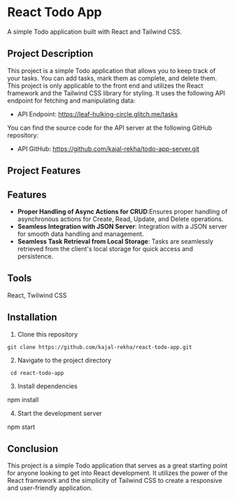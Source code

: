 # React Todo App

A simple Todo application built with React and Tailwind CSS.

## Project Description

This project is a simple Todo application that allows you to keep track of your tasks. You can add tasks, mark them as complete, and delete them. This project is only applicable to the front end and utilizes the React framework and the Tailwind CSS library for styling. It uses the following API endpoint for fetching and manipulating data:

- API Endpoint: https://leaf-hulking-circle.glitch.me/tasks

You can find the source code for the API server at the following GitHub repository:

- API GitHub: https://github.com/kajal-rekha/todo-app-server.git

## Project Features

## Features

- **Proper Handling of Async Actions for CRUD**:Ensures proper handling of asynchronous actions for Create, Read, Update, and Delete operations.
- **Seamless Integration with JSON Server**: Integration with a JSON server for smooth data handling and management.
- **Seamless Task Retrieval from Local Storage**: Tasks are seamlessly retrieved from the client's local storage for quick access and persistence.

## Tools

React, Twilwind CSS

## Installation

1. Clone this repository

`
git clone https://github.com/kajal-rekha/react-todo-app.git
`

2. Navigate to the project directory

`
cd react-todo-app`


3. Install dependencies


npm install

4. Start the development server

npm start


## Conclusion

This project is a simple Todo application that serves as a great starting point for anyone looking to get into React development. It utilizes the power of the React framework and the simplicity of Tailwind CSS to create a responsive and user-friendly application.
